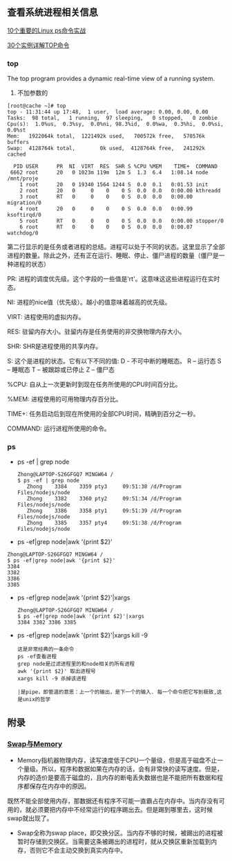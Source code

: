 ## 查看系统进程相关信息
[10个重要的Linux ps命令实战](https://linux.cn/article-4743-1.html)

[30个实例详解TOP命令](https://linux.cn/article-2352-1.html)

### top
The  top  program  provides  a dynamic real-time view of a running system.
1. 不加参数的
```
[root@cache ~]# top
top - 11:31:44 up 17:48,  1 user,  load average: 0.00, 0.00, 0.00
Tasks:  98 total,   1 running,  97 sleeping,   0 stopped,   0 zombie
Cpu(s):  1.0%us,  0.3%sy,  0.0%ni, 98.3%id,  0.0%wa,  0.3%hi,  0.0%si,  0.0%st
Mem:   1922064k total,  1221492k used,   700572k free,   570576k buffers
Swap:  4128764k total,        0k used,  4128764k free,   241292k cached

  PID USER      PR  NI  VIRT  RES  SHR S %CPU %MEM    TIME+  COMMAND
 6662 root      20   0 1023m 119m  12m S  1.3  6.4   1:08.14 node /mnt/proje
    1 root      20   0 19340 1564 1244 S  0.0  0.1   0:01.53 init
    2 root      20   0     0    0    0 S  0.0  0.0   0:00.00 kthreadd
    3 root      RT   0     0    0    0 S  0.0  0.0   0:00.00 migration/0
    4 root      20   0     0    0    0 S  0.0  0.0   0:00.99 ksoftirqd/0
    5 root      RT   0     0    0    0 S  0.0  0.0   0:00.00 stopper/0
    6 root      RT   0     0    0    0 S  0.0  0.0   0:00.07 watchdog/0
```
第二行显示的是任务或者进程的总结。进程可以处于不同的状态。这里显示了全部进程的数量。除此之外，还有正在运行、睡眠、停止、僵尸进程的数量（僵尸是一种进程的状态）

PR: 进程的调度优先级。这个字段的一些值是'rt'。这意味这这些进程运行在实时态。

NI: 进程的nice值（优先级）。越小的值意味着越高的优先级。

VIRT: 进程使用的虚拟内存。

RES: 驻留内存大小。驻留内存是任务使用的非交换物理内存大小。

SHR: SHR是进程使用的共享内存。

S: 这个是进程的状态。它有以下不同的值:
D - 不可中断的睡眠态。
R – 运行态
S – 睡眠态
T – 被跟踪或已停止
Z – 僵尸态

%CPU: 自从上一次更新时到现在任务所使用的CPU时间百分比。

%MEM: 进程使用的可用物理内存百分比。

TIME+: 任务启动后到现在所使用的全部CPU时间，精确到百分之一秒。

COMMAND: 运行进程所使用的命令。

### ps
- ps -ef | grep node
  ```
  Zhong@LAPTOP-S26GFGQ7 MINGW64 /
  $ ps -ef | grep node
     Zhong    3384    3359 pty3     09:51:38 /d/Program Files/nodejs/node
     Zhong    3382    3360 pty2     09:51:34 /d/Program Files/nodejs/node
     Zhong    3386    3358 pty1     09:51:39 /d/Program Files/nodejs/node
     Zhong    3385    3357 pty4     09:51:38 /d/Program Files/nodejs/node
  ```
 - ps -ef|grep node|awk '{print $2}'
  ```
  Zhong@LAPTOP-S26GFGQ7 MINGW64 /
  $ ps -ef|grep node|awk '{print $2}'
  3384
  3382
  3386
  3385
  ```
- ps -ef|grep node|awk '{print $2}'|xargs
  ```
  Zhong@LAPTOP-S26GFGQ7 MINGW64 /
  $ ps -ef|grep node|awk '{print $2}'|xargs
  3384 3382 3386 3385
  ```
- ps -ef|grep node|awk '{print $2}'|xargs kill -9
  ```
  这是非常经典的一条命令
  ps -ef查看进程
  grep node是过滤进程里的和node相关的所有进程
  awk '{print $2}' 取出进程号
  xargs kill -9 杀掉该进程
  
  |是pipe，即管道的意思：上一个的输出，是下一个的输入. 每一个命令把它写到极致,这是unix的哲学
  ```

## 附录 
### [Swap与Memory](https://www.cnblogs.com/004x/p/6651600.html)

- Memory指机器物理内存，读写速度低于CPU一个量级，但是高于磁盘不止一个量级。所以，程序和数据如果在内存的话，会有非常快的读写速度。但是，内存的造价是要高于磁盘的，且内存的断电丢失数据也是不能把所有数据和程序都保存在内存中的原因。

既然不能全部使用内存，那数据还有程序不可能一直霸占在内存中。当内存没有可用的，就必须要把内存中不经常运行的程序踢出去。但是踢到哪里去，这时候swap就出现了。

- Swap全称为swap place，即交换分区。当内存不够的时候，被踢出的进程被暂时存储到交换区。当需要这条被踢出的进程时，就从交换区重新加载到内存，否则它不会主动交换到真实内存中。


